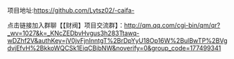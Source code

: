 项目地址:https://github.com/Lytsz02/-caifa-

点击链接加入群聊【【财阀】项目交流群】：http://qm.qq.com/cgi-bin/qm/qr?_wv=1027&k=_KNcZEDbvHvgus3h283Ttawq-wDZhf2V&authKey=jV0jvFjnInntgT%2BrDpYyU18Op16W%2BulBwTP%2BVgdvjEfvH%2BkkoWQCSk1EiqCBibNW&noverify=0&group_code=177499341